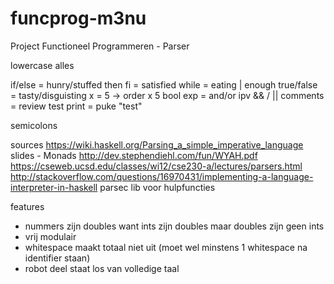 # funcprog-m3nu
Project Functioneel Programmeren - Parser

lowercase alles

if/else = hunry/stuffed then
fi = satisfied
while = eating | enough
true/false = tasty/disguisting
x = 5    -> order x 5
bool exp = and/or ipv && / ||
comments = review test
print = puke "test"

semicolons

sources
https://wiki.haskell.org/Parsing_a_simple_imperative_language
slides - Monads
http://dev.stephendiehl.com/fun/WYAH.pdf
https://cseweb.ucsd.edu/classes/wi12/cse230-a/lectures/parsers.html
http://stackoverflow.com/questions/16970431/implementing-a-language-interpreter-in-haskell
parsec lib voor hulpfuncties

features
- nummers zijn doubles want ints zijn doubles maar doubles zijn geen ints
- vrij modulair
- whitespace maakt totaal niet uit (moet wel minstens 1 whitespace na identifier staan)
- robot deel staat los van volledige taal

